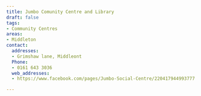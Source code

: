 ```yaml
---
title: Jumbo Comunity Centre and Library
draft: false
tags:
- Community Centres
areas:
- Middleton
contact:
  addresses:
  - Grimshaw lane, Middleont
  Phone:
  - 0161 643 3036
  web_addresses:
  - https://www.facebook.com/pages/Jumbo-Social-Centre/220417944993777

---
```


